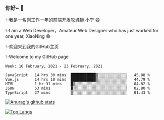 ### 你好~  👋

✨我是一名刚工作一年的前端开发攻城狮 小宁 😄

✨I am a Web Developer，Amateur Web Designer who has just worked for one year, XiaoNing 😄

✨欢迎来到我的GitHub主页

✨Welcome to my GitHub page
<!--
**7148505/7148505** is a ✨ _special_ ✨ repository because its `README.md` (this file) appears on your GitHub profile.

Here are some ideas to get you started:

- 🔭 I’m currently working on ...
- 🌱 I’m currently learning ...
- 👯 I’m looking to collaborate on ...
- 🤔 I’m looking for help with ...
- 💬 Ask me about ...
- 📫 How to reach me: ...
- 😄 Pronouns: ...
- ⚡ Fun fact: ...
-->

<!--START_SECTION:waka-->
```text
Week: 16 February, 2021 - 23 February, 2021

JavaScript   14 hrs 30 mins  ███████████▒░░░░░░░░░░░░░   45.88 % 
Vue.js       14 hrs 10 mins  ███████████▒░░░░░░░░░░░░░   44.79 % 
HTML         1 hr 31 mins    █▒░░░░░░░░░░░░░░░░░░░░░░░   04.82 % 
JSON         53 mins         ▓░░░░░░░░░░░░░░░░░░░░░░░░   02.80 % 
TypeScript   27 mins         ▒░░░░░░░░░░░░░░░░░░░░░░░░   01.43 % 
```
<!--END_SECTION:waka-->

[![Anurag's github stats](https://github-readme-stats.vercel.app/api?username=littleCareless)](https://github.com/anuraghazra/github-readme-stats)

[![Top Langs](https://github-readme-stats.vercel.app/api/top-langs/?username=littleCareless&layout=compact)](https://github.com/anuraghazra/github-readme-stats)

